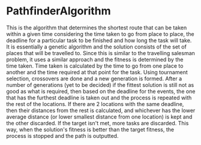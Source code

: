 # PathfinderAlgorithm
This is the algorithm that determines the shortest route that can be taken within a given time considering the time taken to go from place to place, the deadline for a particular task to be finished and how long the task will take.
It is essentially a genetic algorithm and the solution consists of the set of places that will be travelled to. Since this is similar to the travelling salesman problem, it uses a similar approach and the fitness is determined by the time taken. Time taken is calculated by the time to go from one place to another and the time required at that point for the task. Using tournament selection, crossovers are done and a new generation is formed. 
After a number of generations (yet to be decided) if the fittest solution is still not as good as what is required, then based on the deadline for the events, the one that has the furthest deadline is taken out and the process is repeated with the rest of the locations. If there are 2 locations with the same deadline, then their distances from the rest is calculated, and whichever has the lower average distance (or lower smallest distance from one location) is kept and the other discarded. 
If the target isn't met, more tasks are discarded.
This way, when the solution's fitness is better than the target fitness, the process is stopped and the path is outputted.

